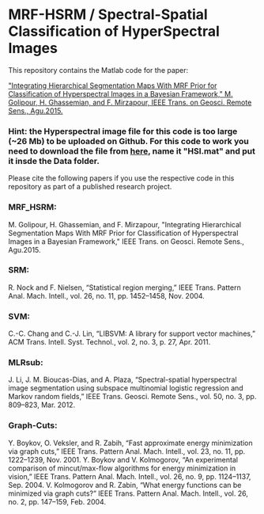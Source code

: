# MRF-HSRM / Spectral-Spatial Classification of HyperSpectral Images


This repository contains the Matlab code for the paper:

["Integrating Hierarchical Segmentation Maps With MRF Prior for Classification of Hyperspectral Images in a Bayesian Framework," 
M. Golipour, H. Ghassemian, and F. Mirzapour, IEEE Trans. on Geosci. Remote Sens., Agu.2015.](https://ieeexplore.ieee.org/abstract/document/7230271/)


### Hint: the Hyperspectral image file for this code is too large (~26 Mb) to be uploaded on Github. For this code to work you need to download the file from [here](http://www.ehu.eus/ccwintco/uploads/f/f1/Salinas.mat), name it "HSI.mat" and put it insde the Data folder.  

Please cite the following papers if you use the respective code in this repository as part of a published research project.

### MRF_HSRM:
M. Golipour, H. Ghassemian, and F. Mirzapour, "Integrating Hierarchical Segmentation Maps With MRF Prior for Classification 
of Hyperspectral Images in a Bayesian Framework," IEEE Trans. on Geosci. Remote Sens., Agu.2015.

### SRM:
R. Nock and F. Nielsen, “Statistical region merging,” IEEE Trans. Pattern Anal. Mach. Intell., vol. 26, no. 11, pp. 1452–1458,
Nov. 2004.

### SVM:
C.-C. Chang and C.-J. Lin, “LIBSVM: A library for support vector machines,” ACM Trans. Intell. Syst. Technol., vol. 2, no. 3,
p. 27, Apr. 2011.

### MLRsub:
J. Li, J. M. Bioucas-Dias, and A. Plaza, “Spectral-spatial hyperspectral image segmentation using subspace multinomial logistic
regression and Markov random fields,” IEEE Trans. Geosci. Remote Sens., vol. 50, no. 3, pp. 809–823, Mar. 2012.

### Graph-Cuts:
Y. Boykov, O. Veksler, and R. Zabih, “Fast approximate energy minimization via graph cuts,” IEEE Trans. Pattern Anal. Mach. 
Intell., vol. 23, no. 11, pp. 1222–1239, Nov. 2001.
Y. Boykov and V. Kolmogorov, “An experimental comparison of mincut/max-flow algorithms for energy minimization in vision,” 
IEEE Trans. Pattern Anal. Mach. Intell., vol. 26, no. 9, pp. 1124–1137, Sep. 2004.
V. Kolmogorov and R. Zabin, “What energy functions can be minimized via graph cuts?” IEEE Trans. Pattern Anal. Mach. 
Intell., vol. 26, no. 2, pp. 147–159, Feb. 2004.
